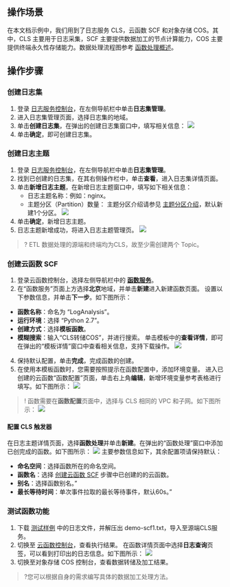 ## 操作场景
在本文档示例中，我们用到了日志服务 CLS，云函数 SCF 和对象存储 COS。其中，CLS 主要用于日志采集，SCF 主要提供数据加工的节点计算能力，COS 主要提供终端永久性存储能力。数据处理流程图参考 [函数处理概述](https://cloud.tencent.com/document/product/583/49590)。

## 操作步骤
[](id:step01)
### 创建日志集
1. 登录 [日志服务控制台](https://console.cloud.tencent.com/cls)，在左侧导航栏中单击**日志集管理**。
2. 进入日志集管理页面，选择日志集的地域。
3. 单击**创建日志集**，在弹出的创建日志集窗口中，填写相关信息：
![](https://main.qcloudimg.com/raw/52704e1f3bdf6efe4c7e9b266e2ca451.jpg)
4. 单击**确定**，即可创建日志集。

[](id:step02)
### 创建日志主题
1. 登录 [日志服务控制台](https://console.cloud.tencent.com/cls)，在左侧导航栏中单击**日志集管理**。
2.  找到已创建的日志集，在其右侧操作栏中，单击**查看**，进入日志集详情页面。
3.  单击**新增日志主题**，在新增日志主题窗口中，填写如下相关信息：
	- 日志主题名称：例如：nginx。
	- 主题分区（Partition）数量： 主题分区介绍请参见 [主题分区介绍](https://cloud.tencent.com/document/product/614/39259)，默认新建1个分区。
		![](https://main.qcloudimg.com/raw/d22c9d090a380376a1de4b56f19bc27a.jpg)
4.  单击**确定**，新增日志主题。
5. 日志主题新增成功，将进入日志主题管理页。
   ![](https://main.qcloudimg.com/raw/08e9dc61f1cc8bfcb1923345c86bef45.jpg)
> ? ETL 数据处理的源端和终端均为CLS，故至少需创建两个 Topic。

[](id:step03)
### 创建云函数 SCF
1. 登录云函数控制台，选择左侧导航栏中的 **[函数服务](https://console.cloud.tencent.com/scf/list)**。
2. 在“函数服务”页面上方选择**北京**地域，并单击**新建**进入新建函数页面。
设置以下参数信息，并单击**下一步**。如下图所示： 
 - **函数名称**：命名为 “LogAnalysis”。
 - **运行环境**：选择 “Python 2.7”。
 - **创建方式**：选择**模板函数**。
 - **模糊搜索**：输入“CLS转储COS”，并进行搜索。
单击模板中的**查看详情**，即可在弹出的“模板详情”窗口中查看相关信息，支持下载操作。
![](https://main.qcloudimg.com/raw/e42d9b4102f3e13ebf1722de5875d1ac.png)
4. 保持默认配置，单击**完成**，完成函数的创建。
5. 在使用本模板函数时，您需要按照提示在函数配置中，添加环境变量。
 进入已创建的云函数“函数配置”页面，单击右上角**编辑**，新增环境变量参考表格进行填写。如下图所示： 
![](https://main.qcloudimg.com/raw/3112dba5a8cac82c295c17a593ed222e.png)
>! 函数需要在**函数配置**页面中，选择与 CLS 相同的 VPC 和子网。如下图所示： 
![](https://main.qcloudimg.com/raw/a329381190dcf6ad0883f5f8a51a9567.png)


[](id:step04)
#### 配置 CLS 触发器
在日志主题详情页面，选择**函数处理**并单击**新建**。在弹出的“函数处理”窗口中添加已创完成的函数。如下图所示： 
![](https://main.qcloudimg.com/raw/76d43f74e9fd9024a906b8b58709e105.png)
主要参数信息如下，其余配置项请保持默认：
 - **命名空间**：选择函数所在的命名空间。
 - **函数名**：选择 [创建云函数 SCF](#step03) 步骤中已创建的的云函数。
 - **别名**：选择函数别名。”
 - **最长等待时间**：单次事件拉取的最长等待事件，默认60s。”
 
[](id:step05)
### 测试函数功能
1. 下载 [测试样例](https://main.qcloudimg.com/raw/6e0d4837eefd0ce77dac8a3973acdf39.zip) 中的日志文件，并解压出 demo-scf1.txt，导入至源端CLS服务。
4. 切换至 [云函数控制台](https://console.cloud.tencent.com/scf/list?rid=8&ns=default)，查看执行结果。
在函数详情页面中选择**日志查询**页签，可以看到打印出的日志信息。如下图所示： 
![](https://main.qcloudimg.com/raw/b4d8dd0a4a236ab4cb35f2e7d3160649.png)
5. 切换至对象存储 COS 控制台，查看数据转储及加工结果。
>?您可以根据自身的需求编写具体的数据加工处理方法。
